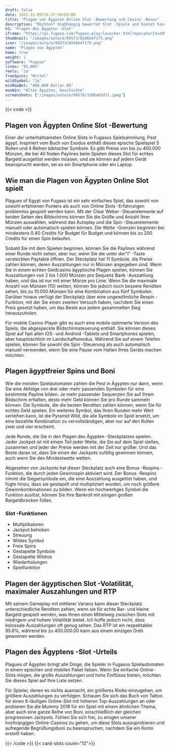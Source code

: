 ```yaml
---
draft: false
date: 2022-11-09T16:17:38+03:00
title: "Plagen von Ägypten Online Slot -Bewertung und Casino -Bonus"
description: "Möchten? Unabhängig bewertet Slot -Spiele und bietet hier die besten Casino -Boni!"
h1: "Plagen des Ägypten -Slot"
iframe: "https://gs.fugaso.com/fugaso-play/launcher.html?operatorId=295617&userName=297921&password=00000&sessionId=297921&gameName=plaguesofegypt&mode=demo&closeUrl=https://fugaso.com"
thumbnail: "/images/auto/o/99573/024bb4f175.png"
icon: "/images/auto/o/99573/024bb4f175.png"
name: "Plagen von Ägypten"
home: true
weight: 1
software: "Fugaso"
lines: "95.80%"
reels: "Ja"
freeSpins: "Mittel"
wildSymbol: "Ja"
minMaxBet: "400.000 Dollar.00"
maxWin: "Altes Ägypten, Geschichte"
screenshots: ["/images/auto/o/99578/330ba65d71.jpeg"]
---
```


{{< code >}}<h2>Plagen von Ägypten Online Slot -Bewertung</h2><p>Einer der unterhaltsamsten Online Slots in Fugasos Spielsammlung, Pest ägypt. Inspiriert vom Buch von Exodus enthält dieses epische Spielspiel 5 Rollen und 4 Reihen biblischer Symbole. Es gibt Preise von bis zu 400.000 Münzen, die bei 40 festen Paylines beim Spielen dieses Slot für echtes Bargeld ausgelöst werden müssen, und sie können auf jedem Gerät beansprucht werden, sei es ein Smartphone oder ein Laptop.</p><h2>Wie man die Plagen von Ägypten Online Slot spielt</h2><p>Plagues of Egypt von Fugaso ist ein sehr einfaches Spiel, das sowohl von sowohl erfahrenen Punters als auch von Online Slots -Erfahrungen problemlos gespielt werden kann. Mit der Clear Weber -Steuerelemente auf beiden Seiten des Bildschirms können Sie die Größe und Anzahl Ihrer Münzen auswählen, während das Autoplay und die Spin -Steuerelemente manuell oder automatisch spielen können. Die Wette -Grenzen beginnen bei mindestens 0.40 Credits für Budget für Budget und können bis zu 200 Credits für einen Spin belaufen.</p><p>Sobald Sie mit dem Spielen beginnen, können Sie die Paylines während einer Runde nicht sehen, aber nur, wenn Sie die unter der"I" -Taste versteckten Paytable öffnen. Der Steckplatz hat 11 Symbole, die Preise zahlen können, deren Auszahlungen nur in Münzen angegeben sind. Wenn Sie in einem echten Geldcasino ägyptische Plagen spielen, können Sie Auszahlungen von 2 bis 1.000 Münzen pro Sequenz Bank -Auszahlung haben, und das ist nur mit einer Münze pro Linie. Wenn Sie die maximale Anzahl von Münzen (10) wetten, können Sie jedoch noch bessere Renditen sehen, bis zu 10.000 Münzen für eine Kombination aus fünf Symbolen. Darüber hinaus verfügt der Steckplatz über eine ungewöhnliche Respin -Funktion, mit der Sie einen zweiten Versuch haben, nachdem Sie einen Preis gesetzt haben, um das Beste aus jedem gesammelten Sieg herauszuholen.</p><p>Für mobile Casino-Player gibt es auch eine mobile optimierte Version des Spiels, die abgespeckte Bildschirmsteuerung enthält. Sie können dieses Spiel auf fast allen iOS- und Android -Tablets und Smartphones spielen, aber hauptsächlich im Landschaftsmodus. Während Sie auf einem Telefon spielen, können Sie sowohl die Spin -Steuerung als auch automatisch manuell verwenden, wenn Sie eine Pause vom Halten Ihres Geräts machen möchten.</p><h2>Plagen ägyptfreier Spins und Boni</h2><p>Wie die meisten Spielautomaten zahlen die Pest in Ägypten nur dann, wenn Sie eine Abfolge von drei oder mehr passenden Symbolen für eine bestimmte Payline bilden. Je mehr passender Sequenzen Sie auf Ihrem Bildschirm erhalten, desto mehr Geld können Sie pro Runde sammeln können. Die Symbole, die die besten Renditen zahlen können, wenn Sie für echtes Geld spielen. Ein weiteres Symbol, das Ihren Runden mehr Wert verleihen kann, ist die Pyramid Wild, die alle Symbole im Spiel ersetzt, um eine bezahlte Kombination zu vervollständigen, aber nur auf den Rollen zwei und vier erscheint.</p><p>Jede Runde, die Sie in den Plagen des Ägypten -Steckplatzes spielen. Jeder Jackpot ist mit einem Teil jeder Wette, die Sie auf dem Spiel stellen, zusammen und jeder der Preise werden mit der Zeit nur größer. Und das Beste daran ist, dass Sie einen der Jackpots zufällig gewinnen können, auch wenn Sie den Mindestwette wetten.</p><p>Abgesehen von Jackpots hat dieser Steckplatz auch eine Bonus -Respins -Funktion, die durch jeden Gewinnspin aktiviert wird. Der Bonus -Respins nimmt die Siegersymbole ein, die eine Auszahlung ausgelöst haben, und fügte hinzu, dass sie gestapelt und multipliziert wurden, um noch größere Gewinnkombinationen zu bilden.  Wenn ein hochwertiges Symbol die Funktion auslöst, können Sie Ihre Bankroll mit einigen großen Bargeldbrocken füllen.</p><h3>
Slot -Funktionen</h3><ul>
<li></span>
Multiplikatoren</li>
<li></span>
Jackpot behoben</li>
<li></span>
Streuung</li>
<li></span>
Wildes Symbol</li>
<li></span>
Freie Spins</li>
<li></span>
Gestapelte Symbole</li>
<li></span>
Gestapelte Wildnis</li>
<li></span>
Wiederholungen</li>
<li></span>
Spielfunktion</li></ul><h2>Plagen der ägyptischen Slot -Volatilität, maximaler Auszahlungen und RTP</h2><p>Mit seinem Gameplay mit mittlerer Varianz kann dieser Steckplatz unterschiedliche Renditen zahlen, wenn sie für echte Bar- und kleine Bargeld gespielt werden, was Ihnen einen Mittelweg zwischen Slots mit niedrigem und hohem Volatilität bietet. Ich hoffe jedoch nicht, dass kolossale Auszahlungen oft genug sehen. Das RTP ist ein respektabler 95.8%, während bis zu 400.000.00 kann aus einem einzigen Dreh gewonnen werden.</p><h2>Plagen des Ägyptens -Slot -Urteils</h2><p>Plagues of Ägypten bringt alle Dinge, die Spieler in Fugasos Spielautomaten in einem epischen und mobilen Paket lieben. Wenn Sie einfache Online-Slots mögen, die große Auszahlungen und hohe Einflüsse bieten, möchten Sie dieses Spiel auf Ihre Liste setzen.</p><p>Für Spieler, denen es nichts ausmacht, ein größeres Risiko einzugehen, um größere Auszahlungen zu verfolgen. Schauen Sie sich das Buch von Tattoo für einen 6-läufigen Online-Slot mit höheren Top-Auszahlungen an oder probieren Sie die Mummy 2018 für ein Spiel mit einem ähnlichen Thema, aber auch eine ganze Reihe von Boni, einschließlich der gleichen progressiven Jackpots. Fühlen Sie sich frei, zu einigen unserer hochrangigen Online-Casinos zu gehen, um diese Slots auszuprobieren und aufregende Begrüßungsboni zu beanspruchen, nachdem Sie ein Konto erstellt haben.</p>{{< /code >}}
{{< card-slots count="12">}}